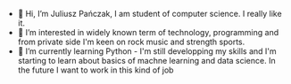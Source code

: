 - 👋 Hi, I’m Juliusz Pańczak, I am student of computer science. I really like it.
- 👀 I’m interested in widely known term of technology, programming and from private side I'm keen on rock music and strength sports.
- 🌱 I’m currently learning Python - I'm still developping my skills and I'm starting to learn about basics of machne learning and data science. 
      In the future I want to work in this kind of job


